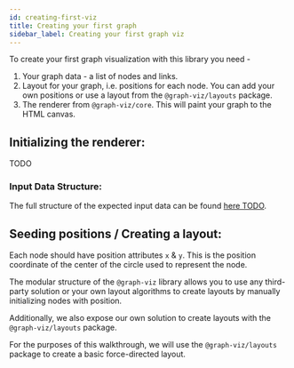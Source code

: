 ```yaml
---
id: creating-first-viz
title: Creating your first graph
sidebar_label: Creating your first graph viz
---
```


To create your first graph visualization with this library you need - 
1. Your graph data -  a list of nodes and links.
2. Layout for your graph, i.e. positions for each node. 
You can add your own positions or use a layout from the `@graph-viz/layouts` package.
2. The renderer from `@graph-viz/core`. This will paint your graph to the HTML canvas.



## Initializing the renderer:

TODO

### Input Data Structure:
The full structure of the expected input data can be found [here TODO]().

## Seeding positions / Creating a layout:

Each node should have position attributes `x` & `y`. 
This is the position coordinate of the center of the circle used to represent the node.


The modular structure of the `@graph-viz` library allows you to use any third-party
solution or your own layout algorithms to create layouts by manually initializing
nodes with position.

Additionally, we also expose our own solution to create layouts with the
`@graph-viz/layouts` package.

For the purposes of this walkthrough, we will use the `@graph-viz/layouts` package to 
create a basic force-directed layout.
